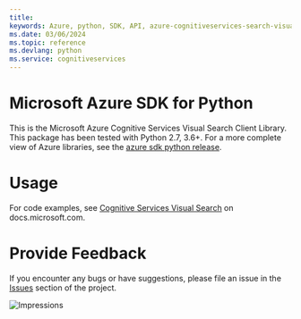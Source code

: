 ```yaml
---
title: 
keywords: Azure, python, SDK, API, azure-cognitiveservices-search-visualsearch, cognitiveservices
ms.date: 03/06/2024
ms.topic: reference
ms.devlang: python
ms.service: cognitiveservices
---
```

# Microsoft Azure SDK for Python

This is the Microsoft Azure Cognitive Services Visual Search Client Library.
This package has been tested with Python 2.7, 3.6+.
For a more complete view of Azure libraries, see the [azure sdk python release](https://aka.ms/azsdk/python/all).


# Usage




For code examples, see [Cognitive Services Visual Search](/python/api/overview/azure/cognitive-services) on docs.microsoft.com.


# Provide Feedback

If you encounter any bugs or have suggestions, please file an issue in the
[Issues](https://github.com/Azure/azure-sdk-for-python/issues)
section of the project. 


![Impressions](https://azure-sdk-impressions.azurewebsites.net/api/impressions/azure-sdk-for-python%2Fazure-cognitiveservices-search-visualsearch%2FREADME.png)

